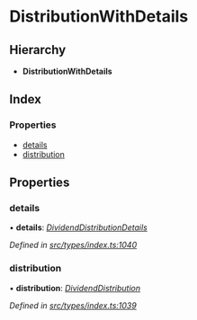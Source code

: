 # DistributionWithDetails

## Hierarchy

* **DistributionWithDetails**

## Index

### Properties

* [details](distributionwithdetails.md#details)
* [distribution](distributionwithdetails.md#distribution)

## Properties

### details

• **details**: [_DividendDistributionDetails_](dividenddistributiondetails.md)

_Defined in_ [_src/types/index.ts:1040_](https://github.com/PolymathNetwork/polymesh-sdk/blob/56921667/src/types/index.ts#L1040)

### distribution

• **distribution**: [_DividendDistribution_](../classes/dividenddistribution.md)

_Defined in_ [_src/types/index.ts:1039_](https://github.com/PolymathNetwork/polymesh-sdk/blob/56921667/src/types/index.ts#L1039)

